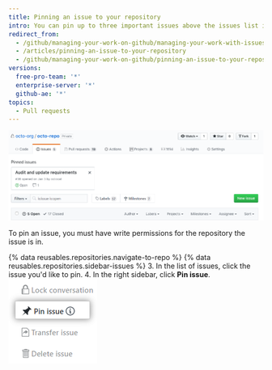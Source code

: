 ```yaml
---
title: Pinning an issue to your repository
intro: You can pin up to three important issues above the issues list in your repository.
redirect_from:
  - /github/managing-your-work-on-github/managing-your-work-with-issues-and-pull-requests/pinning-an-issue-to-your-repository
  - /articles/pinning-an-issue-to-your-repository
  - /github/managing-your-work-on-github/pinning-an-issue-to-your-repository
versions:
  free-pro-team: '*'
  enterprise-server: '*'
  github-ae: '*'
topics:
  - Pull requests
---
```


![Pinned issues](/assets/images/help/issues/pinned-issues.png)

To pin an issue, you must have write permissions for the repository the issue is in.

{% data reusables.repositories.navigate-to-repo %}
{% data reusables.repositories.sidebar-issues %}
3. In the list of issues, click the issue you'd like to pin.
4. In the right sidebar, click **Pin issue**. ![Button to pin issue](/assets/images/help/repository/pin-issue.png)
